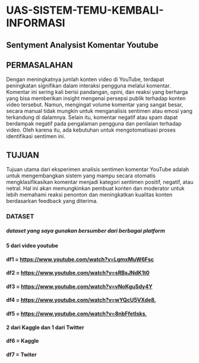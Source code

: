 # UAS-SISTEM-TEMU-KEMBALI-INFORMASI
## Sentyment Analysist Komentar Youtube

## PERMASALAHAN
Dengan meningkatnya jumlah konten video di YouTube, terdapat peningkatan signifikan dalam interaksi pengguna melalui komentar. Komentar ini sering kali berisi pandangan, opini, dan reaksi yang berharga yang bisa memberikan insight mengenai persepsi publik terhadap konten video tersebut. Namun, mengingat volume komentar yang sangat besar, secara manual tidak mungkin untuk menganalisis sentimen atau emosi yang terkandung di dalamnya. Selain itu, komentar negatif atau spam dapat berdampak negatif pada pengalaman pengguna dan penilaian terhadap video. Oleh karena itu, ada kebutuhan untuk mengotomatisasi proses identifikasi sentimen ini.
## TUJUAN
Tujuan utama dari eksperimen analisis sentimen komentar YouTube adalah untuk mengembangkan sistem yang mampu secara otomatis mengklasifikasikan komentar menjadi kategori sentimen positif, negatif, atau netral. Hal ini akan memungkinkan pembuat konten dan moderator untuk lebih memahami reaksi penonton dan meningkatkan kualitas konten berdasarkan feedback yang diterima.



### DATASET
##### dataset yang saya gunakan bersumber dari berbagai platform
#### 5 dari video youtube
#### df1 = https://www.youtube.com/watch?v=LgmxMuW6Fsc
#### df2 = https://www.youtube.com/watch?v=sRBsJNdK1t0 
#### df3 = https://www.youtube.com/watch?v=vNoKguSdy4Y
#### df4 = https://www.youtube.com/watch?v=wYQcU5VXde8,
#### df5 = https://www.youtube.com/watch?v=8nbFfetIsks,
#### 2 dari Kaggle dan 1 dari Twitter
#### df6 = Kaggle
#### df7 = Twiter
